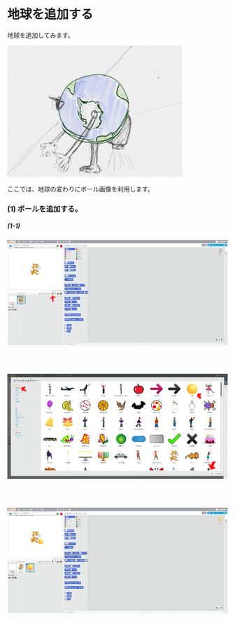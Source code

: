 # 地球を追加する

地球を追加してみます。

![](about.png)


ここでは、地球の変わりにボール画像を利用します。

### (1) ボールを追加する。

##### (1-1) 
![](c001.png)

<br>
<br>

![](c002.png)

<br>
<br>

![](c003.png)

<br>